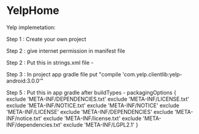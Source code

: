 # YelpHome

Yelp implemetation:

Step 1 : Create your own project

Step 2 : give internet permission in manifest file

Step 2 : Put this in strings.xml file - <string name="consumerKey"></string>
					<string name="consumerSecret"></string>
					<string name="token"></string>
					<string name="tokenSecret"></string>
					
Step 3 : In project app gradle file put "compile 'com.yelp.clientlib:yelp-android:3.0.0'"

Step 5 : Put this in app gradle after buildTypes -
	packagingOptions {
        exclude 'META-INF/DEPENDENCIES.txt'
        exclude 'META-INF/LICENSE.txt'
        exclude 'META-INF/NOTICE.txt'
        exclude 'META-INF/NOTICE'
        exclude 'META-INF/LICENSE'
        exclude 'META-INF/DEPENDENCIES'
        exclude 'META-INF/notice.txt'
        exclude 'META-INF/license.txt'
        exclude 'META-INF/dependencies.txt'
        exclude 'META-INF/LGPL2.1'
    }
